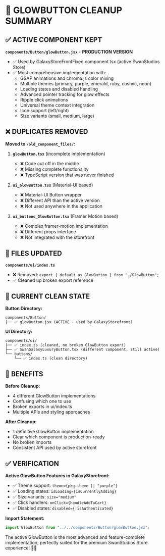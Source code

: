 # 🧹 GLOWBUTTON CLEANUP SUMMARY

## ✅ **ACTIVE COMPONENT KEPT**

**`components/Button/glowButton.jsx`** - **PRODUCTION VERSION**
- ✅ Used by GalaxyStoreFrontFixed.component.tsx (active SwanStudios Store)
- ✅ Most comprehensive implementation with:
  - GSAP animations and chroma.js color mixing
  - Multiple themes (primary, purple, emerald, ruby, cosmic, neon)
  - Loading states and disabled handling
  - Advanced pointer tracking for glow effects
  - Ripple click animations
  - Universal theme context integration
  - Icon support (left/right)
  - Size variants (small, medium, large)

## ❌ **DUPLICATES REMOVED**

**Moved to `/old_component_files/`:**

1. **`glowButton.tsx`** (incomplete implementation)
   - ❌ Code cut off in the middle
   - ❌ Missing complete functionality
   - ❌ TypeScript version that was never finished

2. **`ui_GlowButton.tsx`** (Material-UI based)
   - ❌ Material-UI Button wrapper
   - ❌ Different API than the active version
   - ❌ Not used anywhere in the application

3. **`ui_buttons_GlowButton.tsx`** (Framer Motion based)
   - ❌ Complex framer-motion implementation
   - ❌ Different props interface
   - ❌ Not integrated with the storefront

## 🔧 **FILES UPDATED**

**`components/ui/index.ts`**
- ❌ Removed: `export { default as GlowButton } from "./GlowButton";`
- ✅ Cleaned up broken export reference

## 📂 **CURRENT CLEAN STATE**

**Button Directory:**
```
components/Button/
├── ✅ glowButton.jsx (ACTIVE - used by GalaxyStorefront)
```

**UI Directory:**
```
components/ui/
├── ✅ index.ts (cleaned, no broken GlowButton export)
├── ✅ SwanGalaxyLuxuryButton.tsx (different component, still active)
└── buttons/
    └── ✅ index.ts (clean directory)
```

## 🚀 **BENEFITS**

**Before Cleanup:**
- 4 different GlowButton implementations
- Confusing which one to use
- Broken exports in ui/index.ts
- Multiple APIs and styling approaches

**After Cleanup:**
- 1 definitive GlowButton implementation
- Clear which component is production-ready
- No broken imports
- Consistent API used by active storefront

## ✅ **VERIFICATION**

**Active GlowButton Features in GalaxyStorefront:**
- ✅ Theme support: `theme={pkg.theme || "purple"}`
- ✅ Loading states: `isLoading={isCurrentlyAdding}`
- ✅ Size variants: `size="medium"`
- ✅ Click handlers: `onClick={handleAddToCart}`
- ✅ Disabled states: `disabled={!isAuthenticated}`

**Import Statement:**
```javascript
import GlowButton from "../../components/Button/glowButton.jsx";
```

The active GlowButton is the most advanced and feature-complete implementation, perfectly suited for the premium SwanStudios Store experience! 🦢✨
